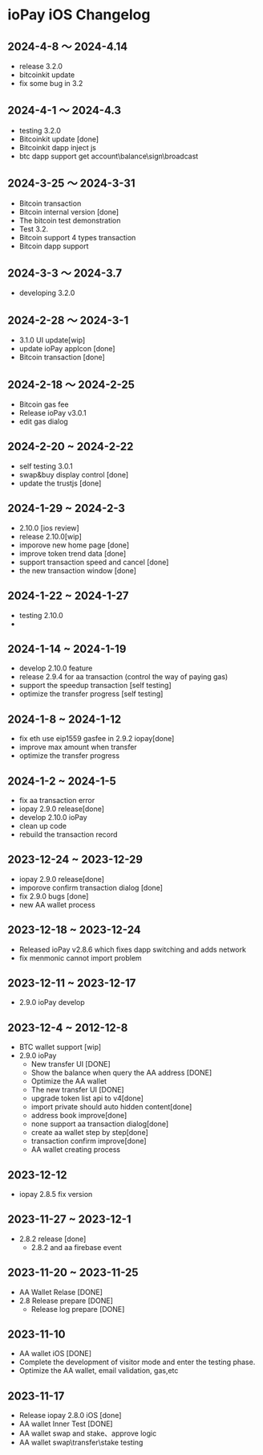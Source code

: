 # ioPay iOS Changelog

## 2024-4-8 ～ 2024-4.14
- release 3.2.0 
- bitcoinkit update
- fix some bug in 3.2 

## 2024-4-1 ～ 2024-4.3
- testing 3.2.0
- Bitcoinkit update [done]
- Bitcoinkit dapp inject js
- btc dapp support get account\balance\sign\broadcast

## 2024-3-25 ～ 2024-3-31
- Bitcoin transaction
- Bitcoin internal version [done]
- The bitcoin test demonstration
- Test 3.2.
- Bitcoin support 4 types transaction
- Bitcoin dapp support


## 2024-3-3 ～ 2024-3.7
- developing 3.2.0
## 2024-2-28 ～ 2024-3-1
- 3.1.0 UI update[wip]
- update ioPay appIcon [done]
- Bitcoin transaction [done]

## 2024-2-18 ～ 2024-2-25
- Bitcoin gas fee
- Release ioPay v3.0.1
- edit gas dialog

## 2024-2-20 ~ 2024-2-22
- self testing 3.0.1
- swap&buy display control [done]
- update the trustjs [done]


## 2024-1-29 ~ 2024-2-3
- 2.10.0 [ios review] 
- release 2.10.0[wip]
- imporove new home page [done]
- improve token trend data [done]
- support transaction speed and cancel [done]
- the new transaction window [done]

## 2024-1-22 ~ 2024-1-27
- testing 2.10.0
- 
## 2024-1-14 ~ 2024-1-19
- develop 2.10.0 feature
- release 2.9.4 for aa transaction (control the way of paying gas)
- support the speedup transaction [self testing]
- optimize the transfer progress [self testing]
  
## 2024-1-8 ~ 2024-1-12
- fix eth use eip1559 gasfee in 2.9.2 iopay[done]
- improve max amount when transfer
- optimize the transfer progress

## 2024-1-2 ~ 2024-1-5
- fix aa transaction error
- iopay 2.9.0 release[done]
- develop 2.10.0 ioPay
- clean up code 
- rebuild the transaction record

## 2023-12-24 ~ 2023-12-29
  - iopay 2.9.0 release[done]
  - imporove confirm transaction dialog [done]
  - fix 2.9.0 bugs [done]
  - new AA wallet process

## 2023-12-18 ~ 2023-12-24
- Released ioPay v2.8.6 which fixes dapp switching and adds network
- fix menmonic cannot import problem
  
## 2023-12-11 ~ 2023-12-17
- 2.9.0 ioPay develop
  
## 2023-12-4 ~ 2012-12-8
- BTC wallet support [wip]
- 2.9.0 ioPay
  - New transfer UI [DONE]
  - Show the balance when query the AA address [DONE]
  - Optimize the AA wallet
  - The new transfer UI [DONE]
  - upgrade token list api to v4[done]
  - import private should auto hidden content[done]
  - address book improve[done]
  - none support aa transaction dialog[done]
  - create aa wallet step by step[done]
  - transaction confirm improve[done]
  - AA wallet creating process
  
## 2023-12-12
- iopay 2.8.5 fix version

## 2023-11-27 ~ 2023-12-1
- 2.8.2 release [done]
  - 2.8.2 and aa firebase event
  
## 2023-11-20 ~ 2023-11-25
- AA Wallet Relase [DONE]
- 2.8 Release prepare [DONE]
  - Release log prepare [DONE]



## 2023-11-10

- AA wallet iOS [DONE]
- Complete the development of visitor mode and enter the testing phase.
- Optimize the AA wallet, email validation, gas,etc

## 2023-11-17
- Release iopay 2.8.0 iOS [done]
- AA wallet Inner Test [DONE]
- AA wallet swap and stake、approve logic
- AA wallet swap\transfer\stake testing
